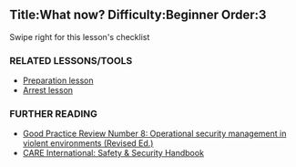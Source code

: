 Title:What now?
Difficulty:Beginner
Order:3
---
Swipe right for this lesson's checklist

### RELATED LESSONS/TOOLS

*   [Preparation lesson](umbrella://lesson/preparation)
*   [Arrest lesson](umbrella://lesson/arrests)

### FURTHER READING

*   [Good Practice Review Number 8: Operational security management in violent environments (Revised Ed.)](www.odihpn.org/download/gpr_8_revised2pdf)
*   [CARE International: Safety & Security Handbook](ngolearning.org/courses/availablecourses/CARE%20Safety%20Course/Shared%20Documents/English_CARE_International_Safety_and_Security_Handbook.pdf)